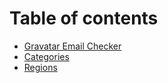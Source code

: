 # Table of contents

* [Gravatar Email Checker](README.md)
* [Categories](categories.md)
* [Regions](regions.md)
